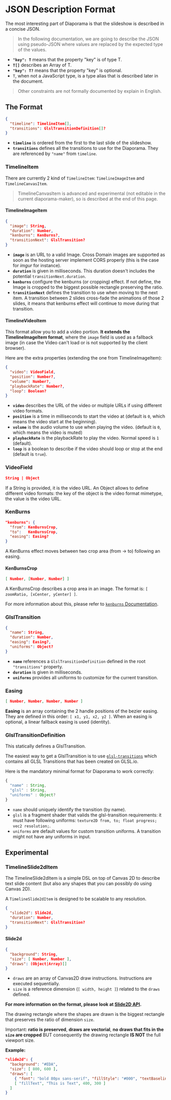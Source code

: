 
# JSON Description Format

The most interesting part of Diaporama is that the slideshow is described in a concise JSON.

> In the following documentation, we are going to describe the JSON using pseudo-JSON where values are replaced by the expected type of the values.
- **`"key": T`** means that the property "key" is of type T.
- **`T[]`** describes an Array of T.
- **`"key": T?`** means that the property "key" is optional.
- `T`, when not a JavaScript type, is a type alias that is described later in the document.

> Other constraints are not formally documented by explain in English.

## The Format

```json
{
  "timeline": TimelineItem[],
  "transitions": GlslTransitionDefinition[]?
}
```

- **`timeline`** is ordered from the first to the last slide of the slideshow.
- **`transitions`** defines all the transitions to use for the Diaporama. They are referenced by `"name"` from `timeline`.

### TimelineItem

There are currently 2 kind of `TimelineItem`: `TimelineImageItem` and `TimelineCanvasItem`.

> TimelineCanvasItem is advanced and experimental (not editable in the current diaporama-maker), so is described at the end of this page.

#### TimelineImageItem

```json
{
  "image": String,
  "duration": Number,
  "kenburns": KenBurns?,
  "transitionNext": GlslTransition?
}
```

- **`image`** is an URL to a valid Image. Cross Domain images are supported as soon as the hosting server implement CORS properly (this is the case for *imgur* for instance).
- **`duration`** is given in milliseconds. This duration doesn't includes the potential `transitionNext.duration`.
- **`kenburns`** configure the kenburns (or cropping) effect. If not define, the Image is cropped to the biggest possible rectangle preserving the ratio.
- **`transitionNext`** defines the transition to use when moving to the next item. A transition between 2 slides cross-fade the animations of those 2 slides, it means that kenburns effect will continue to move during that transition.

#### TimelineVideoItem

This format allow you to add a video portion.
**It extends the TimelineImageItem format**, where the `image` field is used as a fallback image (in case the Video can't load or is not supported by the client browser).

Here are the extra properties (extending the one from TimelineImageItem):

```json
{
  "video": VideoField,
  "position": Number?,
  "volume": Number?,
  "playbackRate": Number?,
  "loop": Boolean?
}
```
- **`video`** describes the URL of the video or multiple URLs if using different video formats.
- **`position`** is a time in milliseconds to start the video at (default is `0`, which means the video start at the beginning).
- **`volume`** is the audio volume to use when playing the video. (default is `0`, which means the video is muted)
- **`playbackRate`** is the playbackRate to play the video. Normal speed is `1` (default).
- **`loop`** is a boolean to describe if the video should loop or stop at the end (default is `true`).

### VideoField

```json
String | Object
```

If a String is provided, it is the video URL.
An Object allows to define different video formats: the key of the object is the video format mimetype, the value is the video URL.

### KenBurns

```json
"kenburns": {
  "from": KenBurnsCrop,
  "to":   KenBurnsCrop,
  "easing": Easing?
}
```

A KenBurns effect moves between two crop area (from -> to) following an easing.

#### KenBurnsCrop

```json
[ Number, [Number, Number] ]
```

A KenBurnsCrop describes a crop area in an image.
The format is: `[ zoomRatio, [xCenter, yCenter] ]`.

For more information about this, please refer to [`kenburns` Documentation](https://github.com/gre/kenburns#utility-to-compute-the-cropping-rectangle).

### GlslTransition

```json
{
  "name": String,
  "duration": Number,
  "easing": Easing?,
  "uniforms": Object?
}
```

- **`name`** references a `GlslTransitionDefinition` defined in the root `"transitions"` property.
- **`duration`** is given in milliseconds.
- **`uniforms`** provides all uniforms to customize for the current transition.

### Easing

```json
[ Number, Number, Number, Number ]
```

**Easing** is an array containing the 2 handle positions of the bezier easing. They are defined in this order: `[ x1, y1, x2, y2 ]`. When an easing is optional, a linear fallback easing is used (identity).


### GlslTransitionDefinition

This statically defines a GlslTransition.

The easiest way to get a GlslTransition is to use
[`glsl-transitions`](https://github.com/glslio/glsl-transitions) which contains all GLSL Transitions that has been created on GLSL.io.

Here is the mandatory minimal format for Diaporama to work correctly:

```javascript
{
  "name" : String,
  "glsl" : String,
  "uniforms" : Object?
}
```

- `name` should uniquely identify the transition (by name).
- `glsl` is a fragment shader that valids the glsl-transition requirements: it must have following uniforms: `texture2D from, to; float progress; vec2 resolution;`.
- `uniforms` are default values for custom transition uniforms. A transition might not have any uniforms in input.

## Experimental

### TimelineSlide2dItem

The TimelineSlide2dItem is a simple DSL on top of Canvas 2D to describe text slide content (but also any shapes that you can possibly do using Canvas 2D).

A `TimelineSlide2dItem` is designed to be scalable to any resolution.

```json
{
  "slide2d": Slide2d,
  "duration": Number,
  "transitionNext": GlslTransition?
}
```

#### Slide2d

```json
{
  "background": String,
  "size": [ Number, Number ],
  "draws": (Object|Array)[]
}
```

- `draws` are an array of Canvas2D draw instructions. Instructions are executed sequentially.
- `size` is a reference dimension (`[ width, height ]`) related to the `draws` defined.

**For more information on the format, please look at [Slide2D API](https://github.com/gre/slide2d).**

The drawing rectangle where the shapes are drawn is the biggest rectangle that preserves the ratio of dimension `size`.

Important: **ratio is preserved**, **draws are vectorial**, **no draws that fits in the `size` are cropped** BUT consequently the drawing rectangle **IS NOT** the full viewport size.

**Example:**

```json
"slide2d": {
  "background": "#EDA",
  "size": [ 800, 600 ],
  "draws": [
    { "font": "bold 80px sans-serif", "fillStyle": "#000", "textBaseline": "middle", "textAlign": "center" },
    [ "fillText", "This is Text", 400, 300 ]
  ]
}
```
